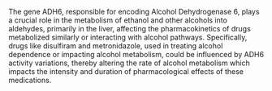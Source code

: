 The gene ADH6, responsible for encoding Alcohol Dehydrogenase 6, plays a crucial role in the metabolism of ethanol and other alcohols into aldehydes, primarily in the liver, affecting the pharmacokinetics of drugs metabolized similarly or interacting with alcohol pathways. Specifically, drugs like disulfiram and metronidazole, used in treating alcohol dependence or impacting alcohol metabolism, could be influenced by ADH6 activity variations, thereby altering the rate of alcohol metabolism which impacts the intensity and duration of pharmacological effects of these medications.